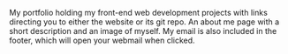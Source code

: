 My portfolio holding my front-end web development projects with links directing you to either the website or its git repo. An about me page with a short description and an image of myself. My email is also included in the footer, which will open your webmail when clicked.
